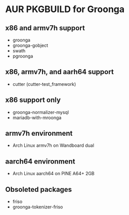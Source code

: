 AUR PKGBUILD for Groonga
===

## x86 and armv7h support

* groonga
* groonga-gobject
* swath
* pgroonga

## x86, armv7h, and aarh64 support

* cutter (cutter-test_framework)

## x86 support only

* groonga-normalizer-mysql
* mariadb-with-mroonga

## armv7h environment

* Arch Linux armv7h on Wandboard dual

## aarch64 environment

* Arch Linux aarch64 on PINE A64+ 2GB

## Obsoleted packages

* friso
* groonga-tokenizer-friso
